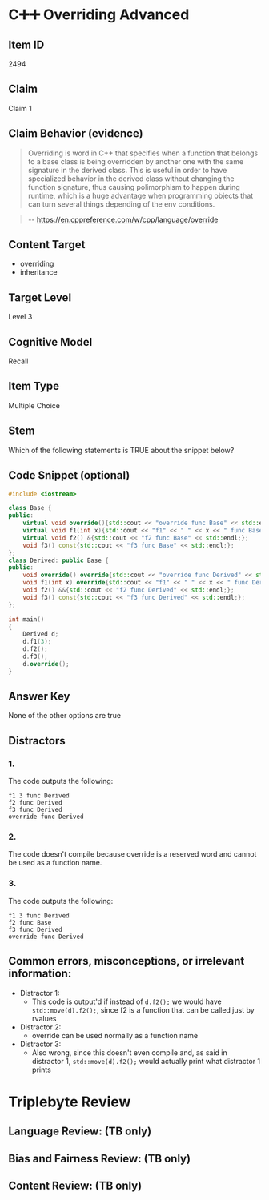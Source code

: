 # C➕➕ Overriding Advanced

## Item ID
2494

## Claim
Claim 1

## Claim Behavior (evidence)
> Overriding is word in C++ that specifies when a function that belongs to a base class is being overridden by another one with the same signature in the derived class.
This is useful in order to have specialized behavior in the derived class without changing the function signature, thus causing polimorphism to happen during runtime, which
is a huge advantage when programming objects that can turn several things depending of the env conditions.

>
> -- https://en.cppreference.com/w/cpp/language/override

## Content Target
- overriding
- inheritance

## Target Level
Level 3

## Cognitive Model
Recall

## Item Type
Multiple Choice

## Stem
Which of the following statements is TRUE about the snippet below?

## Code Snippet (optional)
```cpp
#include <iostream>

class Base {
public:
    virtual void override(){std::cout << "override func Base" << std::endl;};
    virtual void f1(int x){std::cout << "f1" << " " << x << " func Base" << std::endl;};
    virtual void f2() &{std::cout << "f2 func Base" << std::endl;};
    void f3() const{std::cout << "f3 func Base" << std::endl;};
};
class Derived: public Base {
public:
    void override() override{std::cout << "override func Derived" << std::endl;};
    void f1(int x) override{std::cout << "f1" << " " << x << " func Derived" << std::endl;};
    void f2() &&{std::cout << "f2 func Derived" << std::endl;};
    void f3() const{std::cout << "f3 func Derived" << std::endl;};
};

int main()
{
    Derived d;
    d.f1(3);
    d.f2();
    d.f3();
    d.override();
}
```

## Answer Key
None of the other options are true

## Distractors
### 1.
The code outputs the following:
```
f1 3 func Derived
f2 func Derived
f3 func Derived
override func Derived
```

### 2.
The code doesn't compile because override is a reserved word and cannot be used as a function name.

### 3.
The code outputs the following:
```
f1 3 func Derived
f2 func Base
f3 func Derived
override func Derived
```

## Common errors, misconceptions, or irrelevant information:
- Distractor 1:
    - This code is output'd if instead of `d.f2();` we would have `std::move(d).f2();`, since f2 is a function that can be called just by rvalues
- Distractor 2:
    - override can be used normally as a function name
- Distractor 3:
    - Also wrong, since this doesn't even compile and, as said in distractor 1, `std::move(d).f2();` would actually print what distractor 1 prints

# Triplebyte Review

## Language Review: (TB only)

## Bias and Fairness Review: (TB only)

## Content Review: (TB only)
